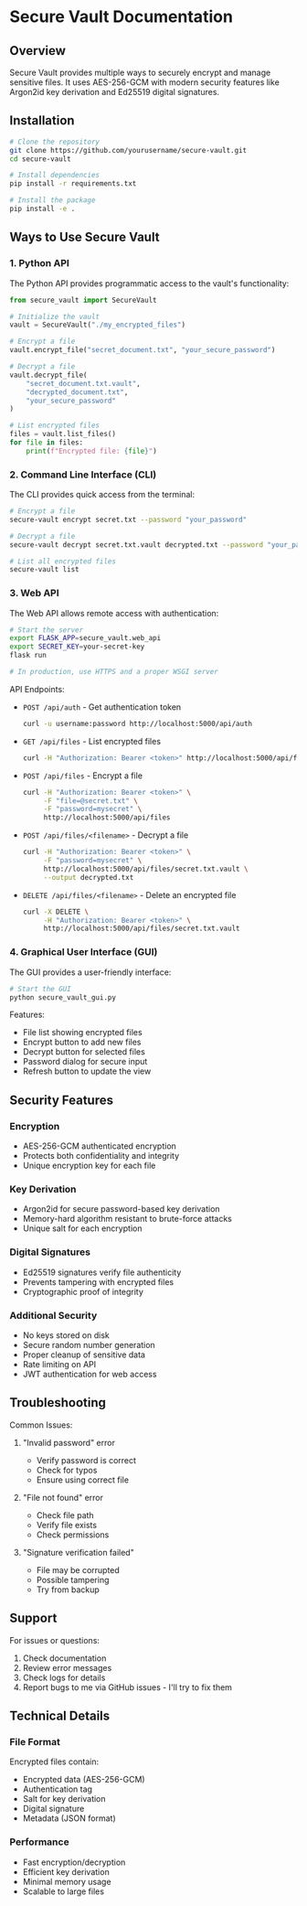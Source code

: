 # Secure Vault Documentation

## Overview
Secure Vault provides multiple ways to securely encrypt and manage sensitive files.
It uses AES-256-GCM with modern security features like Argon2id key derivation and Ed25519 digital signatures.

## Installation

```bash
# Clone the repository
git clone https://github.com/yourusername/secure-vault.git
cd secure-vault

# Install dependencies
pip install -r requirements.txt

# Install the package
pip install -e .
```

## Ways to Use Secure Vault

### 1. Python API

The Python API provides programmatic access to the vault's functionality:

```python
from secure_vault import SecureVault

# Initialize the vault
vault = SecureVault("./my_encrypted_files")

# Encrypt a file
vault.encrypt_file("secret_document.txt", "your_secure_password")

# Decrypt a file
vault.decrypt_file(
    "secret_document.txt.vault",
    "decrypted_document.txt",
    "your_secure_password"
)

# List encrypted files
files = vault.list_files()
for file in files:
    print(f"Encrypted file: {file}")
```

### 2. Command Line Interface (CLI)

The CLI provides quick access from the terminal:

```bash
# Encrypt a file
secure-vault encrypt secret.txt --password "your_password"

# Decrypt a file
secure-vault decrypt secret.txt.vault decrypted.txt --password "your_password"

# List all encrypted files
secure-vault list
```

### 3. Web API

The Web API allows remote access with authentication:

```bash
# Start the server
export FLASK_APP=secure_vault.web_api
export SECRET_KEY=your-secret-key
flask run

# In production, use HTTPS and a proper WSGI server
```

API Endpoints:
- `POST /api/auth` - Get authentication token
  ```bash
  curl -u username:password http://localhost:5000/api/auth
  ```

- `GET /api/files` - List encrypted files
  ```bash
  curl -H "Authorization: Bearer <token>" http://localhost:5000/api/files
  ```

- `POST /api/files` - Encrypt a file
  ```bash
  curl -H "Authorization: Bearer <token>" \
       -F "file=@secret.txt" \
       -F "password=mysecret" \
       http://localhost:5000/api/files
  ```

- `POST /api/files/<filename>` - Decrypt a file
  ```bash
  curl -H "Authorization: Bearer <token>" \
       -F "password=mysecret" \
       http://localhost:5000/api/files/secret.txt.vault \
       --output decrypted.txt
  ```

- `DELETE /api/files/<filename>` - Delete an encrypted file
  ```bash
  curl -X DELETE \
       -H "Authorization: Bearer <token>" \
       http://localhost:5000/api/files/secret.txt.vault
  ```

### 4. Graphical User Interface (GUI)

The GUI provides a user-friendly interface:

```bash
# Start the GUI
python secure_vault_gui.py
```

Features:
- File list showing encrypted files
- Encrypt button to add new files
- Decrypt button for selected files
- Password dialog for secure input
- Refresh button to update the view

## Security Features

### Encryption
- AES-256-GCM authenticated encryption
- Protects both confidentiality and integrity
- Unique encryption key for each file

### Key Derivation
- Argon2id for secure password-based key derivation
- Memory-hard algorithm resistant to brute-force attacks
- Unique salt for each encryption

### Digital Signatures
- Ed25519 signatures verify file authenticity
- Prevents tampering with encrypted files
- Cryptographic proof of integrity

### Additional Security
- No keys stored on disk
- Secure random number generation
- Proper cleanup of sensitive data
- Rate limiting on API
- JWT authentication for web access

## Troubleshooting

Common Issues:
1. "Invalid password" error
   - Verify password is correct
   - Check for typos
   - Ensure using correct file

2. "File not found" error
   - Check file path
   - Verify file exists
   - Check permissions

3. "Signature verification failed"
   - File may be corrupted
   - Possible tampering
   - Try from backup

## Support

For issues or questions:
1. Check documentation
2. Review error messages
3. Check logs for details
4. Report bugs to me via GitHub issues - I'll try to fix them

## Technical Details

### File Format
Encrypted files contain:
- Encrypted data (AES-256-GCM)
- Authentication tag
- Salt for key derivation
- Digital signature
- Metadata (JSON format)

### Performance
- Fast encryption/decryption
- Efficient key derivation
- Minimal memory usage
- Scalable to large files